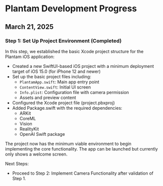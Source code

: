 # Plantam Development Progress

## March 21, 2025

### Step 1: Set Up Project Environment (Completed)

In this step, we established the basic Xcode project structure for the Plantam iOS application:

- Created a new SwiftUI-based iOS project with a minimum deployment target of iOS 15.0 (for iPhone 12 and newer)
- Set up the basic project files including:
  - `PlantamApp.swift`: Main app entry point
  - `ContentView.swift`: Initial UI screen
  - `Info.plist`: Configuration file with camera permission
  - Assets and preview content
- Configured the Xcode project file (project.pbxproj)
- Added Package.swift with the required dependencies:
  - ARKit
  - CoreML
  - Vision
  - RealityKit
  - OpenAI Swift package

The project now has the minimum viable environment to begin implementing the core functionality. The app can be launched but currently only shows a welcome screen.

Next Steps:
- Proceed to Step 2: Implement Camera Functionality after validation of Step 1.